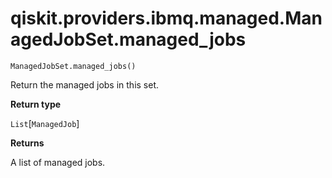 # qiskit.providers.ibmq.managed.ManagedJobSet.managed\_jobs

`ManagedJobSet.managed_jobs()`

Return the managed jobs in this set.

**Return type**

`List`\[`ManagedJob`]

**Returns**

A list of managed jobs.
